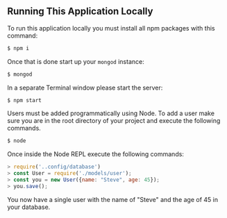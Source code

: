 ## Running This Application Locally 

To run this application locally you must install all npm packages with this command: 

```bash
$ npm i 
```

Once that is done start up your `mongod` instance: 

```bash 
$ mongod
```

In a separate Terminal window please start the server: 

```bash 
$ npm start
```

Users must be added programmatically using Node. To add a user make sure you are in the root directory of your project and execute the following commands. 

```bash
$ node
```

Once inside the Node REPL execute the following commands: 

```js
> require('..config/database')
> const User = require('./models/user');
> const you = new User({name: "Steve", age: 45});
> you.save();
```
You now have a single user with the name of "Steve" and the age of 45 in your database.

